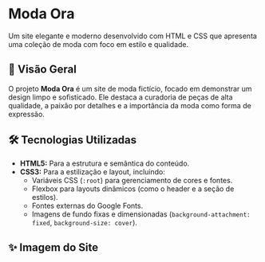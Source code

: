# Moda Ora

Um site elegante e moderno desenvolvido com HTML e CSS que apresenta uma coleção de moda com foco em estilo e qualidade.

## 🌟 Visão Geral

O projeto **Moda Ora** é um site de moda fictício, focado em demonstrar um design limpo e sofisticado. Ele destaca a curadoria de peças de alta qualidade, a paixão por detalhes e a importância da moda como forma de expressão.

## 🛠️ Tecnologias Utilizadas

* **HTML5:** Para a estrutura e semântica do conteúdo.
* **CSS3:** Para a estilização e layout, incluindo:
    * Variáveis CSS (`:root`) para gerenciamento de cores e fontes.
    * Flexbox para layouts dinâmicos (como o header e a seção de estilos).
    * Fontes externas do Google Fonts.
    * Imagens de fundo fixas e dimensionadas (`background-attachment: fixed`, `background-size: cover`).

## ✨ Imagem do Site

